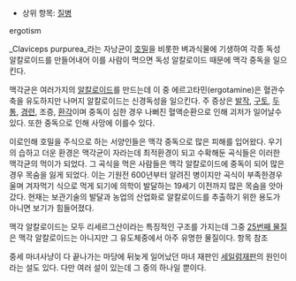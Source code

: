   * 상위 항목: [질병](%EC%A7%88%EB%B3%91.md)  

ergotism

_Claviceps purpurea_라는 자낭균이 [호밀](%ED%98%B8%EB%B0%80.md)을 비롯한 벼과식물에 기생하여 각종
독성 알칼로이드를 만들어내어 이를 사람이 먹으면 독성 알칼로이드 때문에 맥각 중독을 일으킨다.

맥각균은 여러가지의 [알칼로이드](%EC%95%8C%EC%B9%BC%EB%A1%9C%EC%9D%B4%EB%93%9C.md)를 만드는데
이 중 에르고타민(ergotamine)은 혈관수축을 유도하지만 나머지 알칼로이드는 신경독성을 일으킨다. 주 증상은
[발작](%EB%B0%9C%EC%9E%91.md), [구토](%EA%B5%AC%ED%86%A0.md),
[두통](%EB%91%90%ED%86%B5.md), [경련](%EA%B2%BD%EB%A0%A8.md), 조증,
[환각](%ED%99%98%EA%B0%81.md)이며 중독이 심한 경우 나뻐진 혈액순환으로 인해 괴저가 일어날수 있다. 또한 중독으로
인해 사망에 이를수 있다.

이로인해 호밀을 주식으로 하는 서양인들은 맥각 중독으로 많은 피해를 입어왔다. 우기의 습하고 더운 환경은 맥각균이 자라는데 최적환경이 되고
수확해둔 곡식들은 이러한 맥각균의 먹이가 되었다. 그 곡식을 먹은 사람들은 맥각 알칼로이드에 중독이 되어 많은 경우 목숨을 잃게 되었다.
이는 기원전 600년부터 알려진 병이지만 곡식이 부족한경우 울며 겨자먹기 식으로 먹게 되기에 의학이 발달하는 19세기 이전까지 많은 목숨을
앗아갔다. 현재는 보관기술의 발달과 농업의 산업화로 알칼로이드를 추출하기 위한 용도가 아니면 보기가 힘들어졌다.

맥각 알칼로이드는 모두 리세르그산이라는 특징적인 구조를 가지는데 그중 [25번째 물질](LSD.md)은 맥각 알칼로이드는 아니지만 그
유도체중에서 아주 유명한 물질이다. 항목 참조

중세 마녀사냥이 다 끝나가는 마당에 뒤늦게 일어났던 마녀 재판인 [세일럼재판](%EC%84%B8%EC%9D%BC%EB%9F%BC%20%EC%9E%AC%ED%8C%90.md)의 원인이라는 설도 있다. 다만
여러 설이 있는데 그 중의 하나일 뿐이다.

